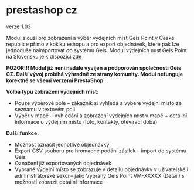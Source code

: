 # prestashop cz

verze 1.03

Modul slouží pro zobrazení a výběr výdejních míst Geis Point v České republice přímo v košíku eshopu a pro export objednávek, které pak lze jednoduše naimportovat do systému Geis. Modul výdejních míst Geis Point na Slovensku je k dispozici <a href="http://github.com/geiscz/prestashop-sk">zde</a>

<b>POZOR!!! Modul již není nadále vyvíjen a podporován společností Geis CZ.
Další vývoj probíhá výhradně ze strany komunity.
Modul nefunguje korektně se všemi verzemi PrestaShop.</b>

<b>Volba typu zobrazení výdejních míst:</b><ul>
<li>Pouze výběrové pole – zákazník si vyhledá a vybere výdejní místo ze seznamu v textovém poli</li>
<li>Výběr v mapě – Vyhledání a zobrazení výdejních míst v mapě + detailní informace o výdejním místu (foto, kontakty, otevírací doba)</li>
</ul>
<b>Další funkce:</b>
<ul>
<li>Možnost označit jednotlivé objednávky</li>
<li>Export CSV souboru pro hromadné podání zásilek – import do systému Geis</li>
<li>Označení již exportovaných objednávek</li>
<li>Vybrané výdejní místo se zobrazuje v detailu objednávky v
uživatelské i administrátorské sekci – jako Vybraný Geis Point VM-XXXXX (Detail) s možností zobrazit detailní informace</li>
</ul>


